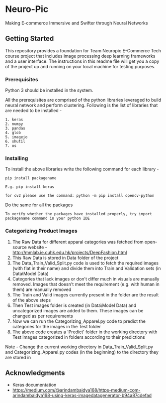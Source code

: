 # Neuro-Pic

Making E-commerce Immersive and Swifter through Neural Networks


## Getting Started

This repository provides a foundation for Team Neuropic E-Commerce Tech course project that includes image processing deep learning frameworks and a user interface. The instructions in this readme file will get you a copy of the project up and running on your local machine for testing purposes.

### Prerequisites

Python 3 should be installed in the system.

All the prerequisites are comprised of the python libraries leveraged to build neural network and perform clustering. Following is the list of libraries that are needed to be installed -
```
1. keras
2. numpy
3. pandas
4. glob
5. imageio
6. shutil
7. os

```

### Installing

To install the above libraries write the following command for each library -
```
pip install packagename

E.g. pip install keras

for cv2 please use the command: python -m pip install opencv-python
```

Do the same for all the packages

```
To verify whether the packages have installed properly, try import packagename command in your python IDE
```

### Categorizing Product Images

1. The Raw Data for different apparal categories was fetched from open-source website - http://mmlab.ie.cuhk.edu.hk/projects/DeepFashion.html
2. This Raw Data is stored in Data folder of the project
3. The Data_Train_Valid_Split.py code is used to fetch the required images (with flat in their name) and divide them into Train and Validation sets (in Data\Model Data)
4. Categories that lack images or don't differ much in visuals are manually removed. Images that doesn't meet the requirement (e.g. with human in them) are manually removed
5. The Train and Valid images currently present in the folder are the result of the above steps
6. Then Test images folder is created (in Data\Model Data) and uncategorized images are added to them. These images can be changed as per requirements
7. Now we can run the Categorizing_Apparel.py code to predict the categories for the images in the Test folder
8. The above code creates a 'Predict' folder in the working directory with Test images categorized in folders according to their predictions

Note - Change the current working directory in Data_Train_Valid_Split.py and Categorizing_Apparel.py codes (in the beginning) to the directory they are stored in


## Acknowledgments

* Keras documentation
* https://medium.com/@arindambaidya168/https-medium-com-arindambaidya168-using-keras-imagedatagenerator-b94a87cdefad


